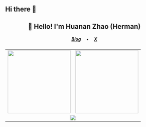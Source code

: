## Hi there 👋

<!--
**hermanzhaozzzz/hermanzhaozzzz** is a ✨ _special_ ✨ repository because its `README.md` (this file) appears on your GitHub profile.

Here are some ideas to get you started:

- 🔭 I’m currently working on ...
- 🌱 I’m currently learning ...
- 👯 I’m looking to collaborate on ...
- 🤔 I’m looking for help with ...
- 💬 Ask me about ...
- 📫 How to reach me: ...
- 😄 Pronouns: ...
- ⚡ Fun fact: ...
-->

<h2 align="center">👋 Hello! I'm Huanan Zhao (Herman)</h2>
<h5 align="center">
  <a href="http://aboutme.zhaohuanan.cc/">Blog</a>
  &emsp;•&emsp;
  <a href="https://x.com/HermanZhaoZzzz">X</a>
</h5>

<table width="100%" align="center">
  <tr>
    <td><a href="https://github.com/hermanzhaozzzz">
      <picture>
        <source
          srcset="https://github-readme-stats.vercel.app/api?username=hermanzhaozzzz&show_icons=true&hide_border=true&count_private=true&include_all_commits=true&bg_color=0d1117&theme=dark"
          height="200" media="(prefers-color-scheme: dark)" />
        <source
          srcset="https://github-readme-stats.vercel.app/api?username=hermanzhaozzzz&show_icons=true&hide_border=true&count_private=true&include_all_commits=true&bg_color=ffffff"
          height="200" media="(prefers-color-scheme: light), (prefers-color-scheme: no-preference)" />
        <img src="https://github-readme-stats.vercel.app/api?username=hermanzhaozzzz&show_icons=true&hide_border=true&count_private=true&include_all_commits=true" height="200" />
      </picture>
    </a></td>
    <td><a href="https://github.com/hermanzhaozzzz">
      <picture height="200" >
        <source
          srcset="https://github-readme-stats.vercel.app/api/top-langs/?username=hermanzhaozzzz&hide_border=true&layout=compact&langs_count=8&bg_color=0d1117&theme=dark"
          height="200" media="(prefers-color-scheme: dark)" />
        <source
          srcset="https://github-readme-stats.vercel.app/api/top-langs/?username=hermanzhaozzzz&hide_border=true&layout=compact&langs_count=8&bg_color=ffffff"
          height="200" media="(prefers-color-scheme: light), (prefers-color-scheme: no-preference)" />
        <img src="https://github-readme-stats.vercel.app/api/top-langs/?username=hermanzhaozzzz&hide_border=true&layout=compact&langs_count=8" height="200" />
      </picture>
    </a></td>
  </tr>
  <tr>
    <td colspan="2" align="center"><a href="https://github.com/hermanzhaozzzz">
      <picture>
        <source
          srcset="https://github-profile-trophy.vercel.app/?username=hermanzhaozzzz&column=7&row=1&margin-w=8&no-bg=true&no-frame=true&theme=onedark"
          media="(prefers-color-scheme: dark)" />
        <source
          srcset="https://github-profile-trophy.vercel.app/?username=hermanzhaozzzz&column=7&row=1&margin-w=8&no-bg=true&no-frame=true"
          media="(prefers-color-scheme: light), (prefers-color-scheme: no-preference)" />
        <img src="https://github-profile-trophy.vercel.app/?username=hermanzhaozzzz&column=7&row=1&margin-w=8&no-bg=true&no-frame=true" />
      </picture>
    </a></td>
  </tr>
</table>
